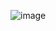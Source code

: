 <!-- ### Hi there -->

![image](https://www.256bit.org/app/lychee/uploads/medium/9b1c08b2afdb553f95e0e68adbcce896.jpg)

<!--
**nilicule/nilicule** is a ✨ _special_ ✨ repository because its `README.md` (this file) appears on your GitHub profile.

Here are some ideas to get you started:

- 🔭 I’m currently working on ...
- 🌱 I’m currently learning ...
- 👯 I’m looking to collaborate on ...
- 🤔 I’m looking for help with ...
- 💬 Ask me about ...
- 📫 How to reach me: ...
- 😄 Pronouns: ...
- ⚡ Fun fact: ...
-->

